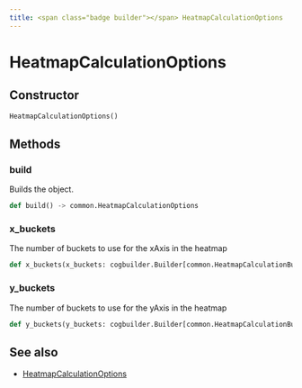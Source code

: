 ```yaml
---
title: <span class="badge builder"></span> HeatmapCalculationOptions
---
```

# <span class="badge builder"></span> HeatmapCalculationOptions

## Constructor

```python
HeatmapCalculationOptions()
```
## Methods

### <span class="badge object-method"></span> build

Builds the object.

```python
def build() -> common.HeatmapCalculationOptions
```

### <span class="badge object-method"></span> x_buckets

The number of buckets to use for the xAxis in the heatmap

```python
def x_buckets(x_buckets: cogbuilder.Builder[common.HeatmapCalculationBucketConfig]) -> typing.Self
```

### <span class="badge object-method"></span> y_buckets

The number of buckets to use for the yAxis in the heatmap

```python
def y_buckets(y_buckets: cogbuilder.Builder[common.HeatmapCalculationBucketConfig]) -> typing.Self
```

## See also

 * <span class="badge object-type-class"></span> [HeatmapCalculationOptions](./object-HeatmapCalculationOptions.md)
